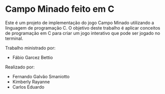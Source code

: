 # Campo Minado feito em C

Este é um projeto de implementação do jogo Campo Minado utilizando a linguagem de programação C. O objetivo deste trabalho é aplicar conceitos de programação em C para criar um jogo interativo que pode ser jogado no terminal.

Trabalho ministrado por:
 * Fábio Garcez Bettio

Realizado por:
 * Fernando Galvão Smaniotto
 * Kimberly Rayanne
 * Carlos Eduardo
